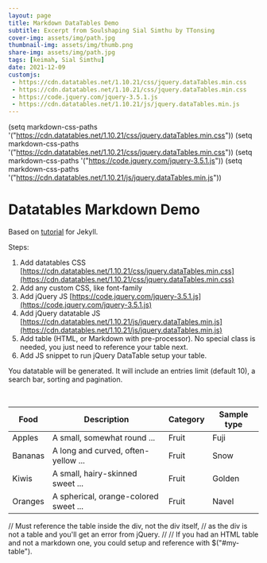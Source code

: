 ```yaml
---
layout: page
title: Markdown DataTables Demo
subtitle: Excerpt from Soulshaping Sial Simthu by TTonsing
cover-img: assets/img/path.jpg
thumbnail-img: assets/img/thumb.png
share-img: assets/img/path.jpg
tags: [keimah, Sial Simthu]
date: 2021-12-09
customjs:
 - https://cdn.datatables.net/1.10.21/css/jquery.dataTables.min.css
 - https://cdn.datatables.net/1.10.21/css/jquery.dataTables.min.css
 - https://code.jquery.com/jquery-3.5.1.js
 - https://cdn.datatables.net/1.10.21/js/jquery.dataTables.min.js
---
```

(setq markdown-css-paths '("https://cdn.datatables.net/1.10.21/css/jquery.dataTables.min.css"))
(setq markdown-css-paths '("https://cdn.datatables.net/1.10.21/css/jquery.dataTables.min.css"))
(setq markdown-css-paths '("https://code.jquery.com/jquery-3.5.1.js"))
(setq markdown-css-paths '("https://cdn.datatables.net/1.10.21/js/jquery.dataTables.min.js"))

<h1>Datatables Markdown Demo</h1>

<p>
  Based on <a href="https://idratherbewriting.com/documentation-theme-jekyll/mydoc_tables.html#jquery-datatables">tutorial</a> for Jekyll.
</p>

Steps:

1. Add datatables CSS
    [https://cdn.datatables.net/1.10.21/css/jquery.dataTables.min.css](https://cdn.datatables.net/1.10.21/css/jquery.dataTables.min.css)
1. Add any custom CSS, like font-family
1. Add jQuery JS
    [https://code.jquery.com/jquery-3.5.1.js](https://code.jquery.com/jquery-3.5.1.js)
1. Add jQuery datatable JS
    [https://cdn.datatables.net/1.10.21/js/jquery.dataTables.min.js](https://cdn.datatables.net/1.10.21/js/jquery.dataTables.min.js)
1. Add table (HTML, or Markdown with pre-processor). No special class is needed, you just need to reference your table next.
1. Add JS snippet to run jQuery DataTable setup your table.

You datatable will be generated. It will include an entries limit (default 10), a search bar, sorting and pagination.

<br>

<div id="my-table">

<!-- The pre-processor for this pen is set to Markdown   -->

| Food    | Description                           | Category | Sample type |
| ------- | ------------------------------------- | -------- | ----------- |
| Apples  | A small, somewhat round ...           | Fruit    | Fuji        |
| Bananas | A long and curved, often-yellow ...   | Fruit    | Snow        |
| Kiwis   | A small, hairy-skinned sweet ...      | Fruit    | Golden      |
| Oranges | A spherical, orange-colored sweet ... | Fruit    | Navel       |

</div>
// Must reference the table inside the div, not the div itself,
// as the div is not a table and you'll get an error from jQuery.
//
// If you had an HTML table and not a markdown one, you could setup <table id="my-table"> and reference with $("#my-table").  
  <script>
$(document).ready(function () {
  $("#my-table > table").DataTable();
});
  </script>
